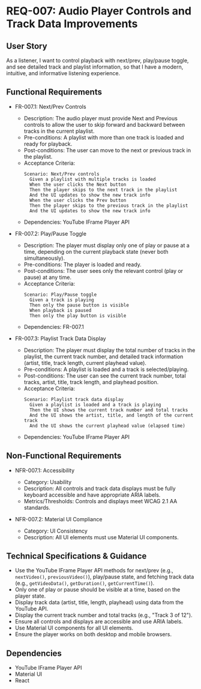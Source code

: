 # REQ-007: Audio Player Controls and Track Data Improvements

## User Story

As a listener, I want to control playback with next/prev, play/pause toggle, and see detailed track and playlist information, so that I have a modern, intuitive, and informative listening experience.

## Functional Requirements

- FR-007.1: Next/Prev Controls
  - Description: The audio player must provide Next and Previous controls to allow the user to skip forward and backward between tracks in the current playlist.
  - Pre-conditions: A playlist with more than one track is loaded and ready for playback.
  - Post-conditions: The user can move to the next or previous track in the playlist.
  - Acceptance Criteria:
    ```Gherkin
    Scenario: Next/Prev controls
      Given a playlist with multiple tracks is loaded
      When the user clicks the Next button
      Then the player skips to the next track in the playlist
      And the UI updates to show the new track info
      When the user clicks the Prev button
      Then the player skips to the previous track in the playlist
      And the UI updates to show the new track info
    ```
  - Dependencies: YouTube IFrame Player API

- FR-007.2: Play/Pause Toggle
  - Description: The player must display only one of play or pause at a time, depending on the current playback state (never both simultaneously).
  - Pre-conditions: The player is loaded and ready.
  - Post-conditions: The user sees only the relevant control (play or pause) at any time.
  - Acceptance Criteria:
    ```Gherkin
    Scenario: Play/Pause toggle
      Given a track is playing
      Then only the pause button is visible
      When playback is paused
      Then only the play button is visible
    ```
  - Dependencies: FR-007.1

- FR-007.3: Playlist Track Data Display
  - Description: The player must display the total number of tracks in the playlist, the current track number, and detailed track information (artist, title, track length, current playhead value).
  - Pre-conditions: A playlist is loaded and a track is selected/playing.
  - Post-conditions: The user can see the current track number, total tracks, artist, title, track length, and playhead position.
  - Acceptance Criteria:
    ```Gherkin
    Scenario: Playlist track data display
      Given a playlist is loaded and a track is playing
      Then the UI shows the current track number and total tracks
      And the UI shows the artist, title, and length of the current track
      And the UI shows the current playhead value (elapsed time)
    ```
  - Dependencies: YouTube IFrame Player API

## Non-Functional Requirements

- NFR-007.1: Accessibility
  - Category: Usability
  - Description: All controls and track data displays must be fully keyboard accessible and have appropriate ARIA labels.
  - Metrics/Thresholds: Controls and displays meet WCAG 2.1 AA standards.

- NFR-007.2: Material UI Compliance
  - Category: UI Consistency
  - Description: All UI elements must use Material UI components.

## Technical Specifications & Guidance

- Use the YouTube IFrame Player API methods for next/prev (e.g., `nextVideo()`, `previousVideo()`), play/pause state, and fetching track data (e.g., `getVideoData()`, `getDuration()`, `getCurrentTime()`).
- Only one of play or pause should be visible at a time, based on the player state.
- Display track data (artist, title, length, playhead) using data from the YouTube API.
- Display the current track number and total tracks (e.g., "Track 3 of 12").
- Ensure all controls and displays are accessible and use ARIA labels.
- Use Material UI components for all UI elements.
- Ensure the player works on both desktop and mobile browsers.

## Dependencies

- YouTube IFrame Player API
- Material UI
- React 